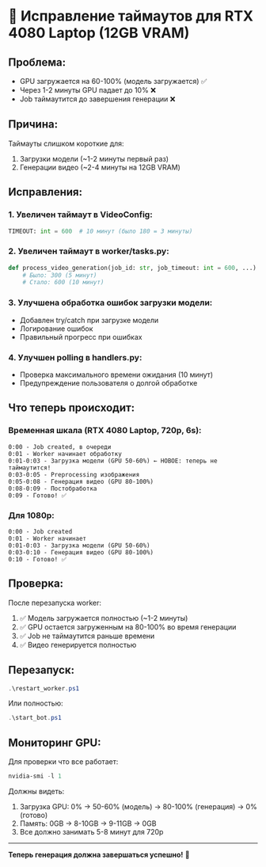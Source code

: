 # 🔧 Исправление таймаутов для RTX 4080 Laptop (12GB VRAM)

## Проблема:
- GPU загружается на 60-100% (модель загружается) ✅
- Через 1-2 минуты GPU падает до 10% ❌
- Job таймаутится до завершения генерации ❌

## Причина:
Таймауты слишком короткие для:
1. Загрузки модели (~1-2 минуты первый раз)
2. Генерации видео (~2-4 минуты на 12GB VRAM)

## Исправления:

### 1. Увеличен таймаут в VideoConfig:
```python
TIMEOUT: int = 600  # 10 минут (было 180 = 3 минуты)
```

### 2. Увеличен таймаут в worker/tasks.py:
```python
def process_video_generation(job_id: str, job_timeout: int = 600, ...):
    # Было: 300 (5 минут)
    # Стало: 600 (10 минут)
```

### 3. Улучшена обработка ошибок загрузки модели:
- Добавлен try/catch при загрузке модели
- Логирование ошибок
- Правильный прогресс при ошибках

### 4. Улучшен polling в handlers.py:
- Проверка максимального времени ожидания (10 минут)
- Предупреждение пользователя о долгой обработке

## Что теперь происходит:

### Временная шкала (RTX 4080 Laptop, 720p, 6s):
```
0:00 - Job created, в очереди
0:01 - Worker начинает обработку
0:01-0:03 - Загрузка модели (GPU 50-60%) ← НОВОЕ: теперь не таймаутится!
0:03-0:05 - Preprocessing изображения
0:05-0:08 - Генерация видео (GPU 80-100%)
0:08-0:09 - Постобработка
0:09 - Готово! ✅
```

### Для 1080p:
```
0:00 - Job created
0:01 - Worker начинает
0:01-0:03 - Загрузка модели (GPU 50-60%)
0:03-0:10 - Генерация видео (GPU 80-100%)
0:10 - Готово! ✅
```

## Проверка:

После перезапуска worker:
1. ✅ Модель загружается полностью (~1-2 минуты)
2. ✅ GPU остается загруженным на 80-100% во время генерации
3. ✅ Job не таймаутится раньше времени
4. ✅ Видео генерируется полностью

## Перезапуск:

```powershell
.\restart_worker.ps1
```

Или полностью:
```powershell
.\start_bot.ps1
```

## Мониторинг GPU:

Для проверки что все работает:
```powershell
nvidia-smi -l 1
```

Должны видеть:
1. Загрузка GPU: 0% → 50-60% (модель) → 80-100% (генерация) → 0% (готово)
2. Память: 0GB → 8-10GB → 9-11GB → 0GB
3. Все должно занимать 5-8 минут для 720p

---

**Теперь генерация должна завершаться успешно!** 🎉

